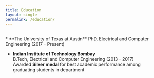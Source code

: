 ```yaml
---
title: Education
layout: single
permalink: /education/
---
```

<br> 
* **The University of Texas at Austin**  
PhD, Electrical and Computer Engineering (2017 - Present)

* **Indian Institute of Technology Bombay**  
B.Tech, Electrical and Computer Engineering (2013 - 2017)  
Awarded **Silver medal** for best academic performance among graduating students in department